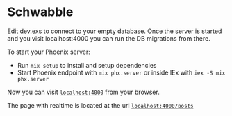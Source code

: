 # Schwabble

Edit dev.exs to connect to your empty database. Once the server is started and you visit localhost:4000 you can run the DB migrations from there. 

To start your Phoenix server:

* Run `mix setup` to install and setup dependencies
* Start Phoenix endpoint with `mix phx.server` or inside IEx with `iex -S mix phx.server`

Now you can visit [`localhost:4000`](http://localhost:4000) from your browser.

The page with realtime is located at the url [`localhost:4000/posts`](http://localhost:4000/posts)
